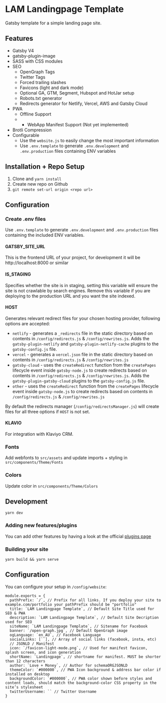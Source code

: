 # LAM Landingpage Template

Gatsby template for a simple landing page site.

## Features

- Gatsby V4
- gatsby-plugin-image
- SASS with CSS modules
- SEO
  - OpenGraph Tags
  - Twitter Tags
  - Forced trailing slashes
  - Favicons (light and dark mode)
  - Optional GA, GTM, Segment, Hubspot and HotJar setup
  - Robots.txt generator
  - Redirects generator for Netlify, Vercel, AWS and Gatsby Cloud
- PWA
  - Offline Support
  - - WebApp Manifest Support (Not yet implemented)
- Brotli Compression
- Configurable
  - Use the `website.js` to easily change the most important information
  - Use `.env.template` to generate `.env.development` and `.env.production` files containing ENV variables

## Installation + Repo Setup

1. Clone and `yarn install`
2. Create new repo on Github
3. `git remote set-url origin <repo url>`

## Configuration

### Create .env files

Use `.env.template` to generate `.env.development` and `.env.production` files containing the included ENV variables.

#### GATSBY_SITE_URL

This is the frontend URL of your project, for development it will be http://localhost:8000 or similar

#### IS_STAGING

Specifies whether the site is in staging, setting this variable will ensure the site is not crawlable by search engines. Remove this variable if you are deploying to the production URL and you want the site indexed.

#### HOST

Generates relevant redirect files for your chosen hosting provider, following options are accepted:

- `netlify` - generates a `_redirects` file in the static directory based on contents in `/config/redirects.js` & `/config/rewrites.js`. Adds the `gatsby-plugin-netlify` and `gatsby-plugin-netlify-cache` plugins to the `gatsby-config.js` file.
- `vercel` - generates a `vercel.json` file in the static directory based on contents in `/config/redirects.js` & `/config/rewrites.js`
- `gatsby-cloud` - uses the `createRedirect` function from the `createPages` lifecycle event inside `gatsby-node.js` to create redirects based on contents in `/config/redirects.js` & `/config/rewrites.js`. Adds the `gatsby-plugin-gatsby-cloud` plugins to the `gatsby-config.js` file.
- `other` - uses the `createRedirect` function from the `createPages` lifecycle event inside `gatsby-node.js` to create redirects based on contents in `/config/redirects.js` & `/config/rewrites.js`

By default the redirects manager (`/config/redirectsManager.js`) will create files for all three options if `HOST` is not set.

#### KLAVIO

For integration with Klaviyo CRM.

### Fonts

Add webfonts to `src/assets` and update imports + styling in `src/components/Theme/Fonts`

### Colors

Update color in `src/components/Theme/Colors`

## Development

```shell
yarn dev
```

### Adding new features/plugins

You can add other features by having a look at the official [plugins page](https://www.gatsbyjs.org/plugins/)

### Building your site

```shell
yarn build && yarn serve
```

## Configuration

You can configure your setup in `/config/website`:

```JS
module.exports = {
  pathPrefix: `/`, // Prefix for all links. If you deploy your site to example.com/portfolio your pathPrefix should be "portfolio"
  title: `LAM Landingpage Template`, // Default Site Title used for SEO & PWA
  description: `LAM Landingpage Template`, // Default Site Decription used for SEO
  siteName: `LAM Landingpage Template`, // Sitename for Facebook
  banner: `/open-graph.jpg`, // Default OpenGraph image
  ogLanguage: `en_AU`, // Facebook Language
  socialLinks: [``], // Array of social links (facebook, insta, etc)
  // JSONLD / Manifest
  icon: `/favicon-light-mode.png`, // Used for manifest favicon, splash screen, and icon generation
  shortName: `Landingpage`, // shortname for manifest. MUST be shorter than 12 characters
  author: `Love + Money`, // Author for schemaORGJSONLD
  themeColor: `#000000`, // PWA Icon background & address bar color if installed on desktop
  backgroundColor: `#000000`, // PWA color shown before styles and content loads, should match the background-color CSS property in the site’s stylesheet
  twitterUsername: `` // Twitter Username
}
```
